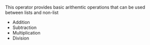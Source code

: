 This operator provides basic arithemtic operations that can be used between lists and non-list
- Addition
- Subtraction
- Multiplication
- Division